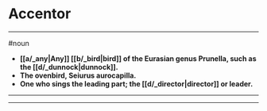 # Accentor
---
#noun
- **[[a/_any|Any]] [[b/_bird|bird]] of the Eurasian genus Prunella, such as the [[d/_dunnock|dunnock]].**
- **The ovenbird, Seiurus aurocapilla.**
- **One who sings the leading part; the [[d/_director|director]] or leader.**
---
---

